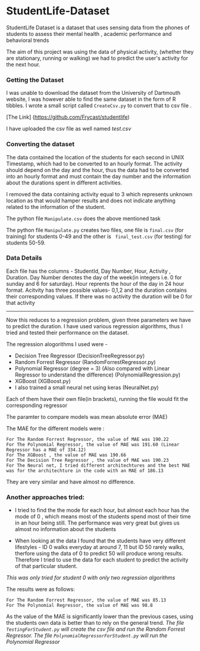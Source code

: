 # StudentLife-Dataset

StudentLife Dataset is a dataset that uses sensing data from the phones of students to assess their mental health , academic performance and behavioral trends

The aim of this project was using the data of physical activity, (whether they are stationary, running or walking) we had to predict the user's activity for the next hour. 

### Getting the Dataset

I was unable to download the dataset from the University of Dartmouth website, I was however able to find the same dataset in the form of R tibbles. I wrote a small script called `CreateCsv.py` to convert that to csv file .

[The Link] (https://github.com/Frycast/studentlife)

I have uploaded the csv file as well named *test.csv*

### Converting the dataset

The data contained the location of the students for each second in UNIX Timestamp, which had to be converted to an hourly format. The activity should depend on the day and the hour, thus the data had to be converted into an hourly format and must contain the day number and the information about the durations spent in different activities.

I removed the data containing activity equal to 3 which represents unknown location as that would hamper results and does not indicate anything related to the information of the student.

The python file `Manipulate.csv` does the above mentioned task

The python file `Manipulate.py` creates two files, one file is `final.csv` (for training) for students 0-49 and the other is ` final_test.csv` (for testing) for students 50-59. 

### Data Details

Each file has the columns - StudentId, Day Number, Hour, Activity , Duration. Day Number denotes the day of the week(in integers i.e. 0 for sunday and 6 for saturday). Hour reprents the hour of the day in 24 hour format. 
Acitvity has three possible values- 0,1,2 and the duration contains their corresponding values. 
If there was no activity the duration will be 0 for that activity

---

Now this reduces to a regression problem, given three parameters we have to predict the duration. I have used various regression algorithms, thus I tried and tested their performance on the dataset.

The regression alogorithms I used were - 
* Decision Tree Regressor (DecisionTreeRegressor.py)
* Random Forrest Regressor (RandomForrestRegressor.py)
* Polynomial Regressor (degree = 3) (Also compared with Linear Regressor to understand the difference)
(PolynomialRegression.py)
* XGBoost (XGBoost.py)
* I also trained a small neural net using keras (NeuralNet.py)

Each of them have their own file(in brackets), running the file would fit the corresponding regressor

The paramter to compare models was mean absolute error (MAE)

The MAE for the different models were :
`````
For The Random Forrest Regressor, the value of MAE was 190.22
For The Polynomial Regressor, the value of MAE was 191.60 (Linear Regressor has a MAE of 334.12)
For The XGBoost , the value of MAE was 190.66
For The Decision Tree Regressor , the value of MAE was 190.23
For The Neural net, I tried different architechtures and the best MAE was for the architechture in the code with an MAE of 186.13
`````
They are very similar and have almost no difference.

### Another approaches tried:

* I tried to find the the mode for each hour, but almost each hour has the mode of 0 , which means most of the students spend most of their time in an hour being still. The performance was very great but gives us almost no information about the students

* When looking at the data I found that the students have very different lifestyles - ID 0 walks everyday at around 7, 11 but ID 50 rarely walks, therfore using the data of 0 to predict 50 will produce wrong results. Therefore I tried to use the data for each student to predict the activity of that particular student.

*This was only tried for student 0 with only two regression algorithms*

The results were as follows:
```
For The Random Forrest Regressor, the value of MAE was 85.13 
For The Polynomial Regressor, the value of MAE was 98.8
```
As the value of the MAE is significantly lower than the previous cases, using the students own data is better than to rely on the general trend. 
*The file `TestingForStudent.py` will create the csv file and run the Random Forrest Regressor. The file `PolynomialRegressorForStudent.py` will run the Polynomial Regressor*
